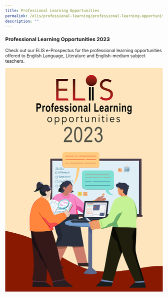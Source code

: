 ```yaml
---
title: Professional Learning Opportunities
permalink: /elis/professional-learning/professional-learning-opportunities/
description: ""
---
```

### Professional Learning Opportunities 2023

Check out our ELIS e-Prospectus for the professional learning opportunities offered to English Language, Literature and English-medium subject teachers.


![](/images/elis-cover-page_final-version-1.jpg)